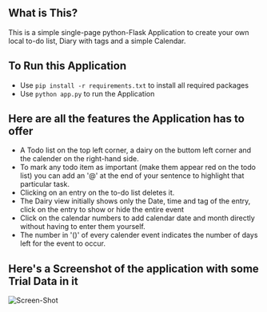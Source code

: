 ## What is This?
This is a simple single-page python-Flask Application to create your own local to-do list, Diary with tags and a simple Calendar.


## To Run this Application
- Use `pip install -r requirements.txt` to install all required packages
- Use `python app.py` to run the Application


## Here are all the features the Application has to offer
- A Todo list on the top left corner, a dairy on the buttom left corner and the calender on the right-hand side.
- To mark any todo item as important (make them appear red on the todo list) you can add an '@' at the end of your sentence to highlight that particular task.
- Clicking on an entry on the to-do list deletes it.
- The Dairy view initially shows only the Date, time and tag of the entry, click on the entry to show or hide the entire event
- Click on the calendar numbers to add calendar date and month directly without having to enter them yourself.
- The number in '()' of every calender event indicates the number of days left for the event to occur.


## Here's a Screenshot of the application with some Trial Data in it
![Screen-Shot](https://github.com/sujaybr/Tasker/blob/master/images/Screenshot%202017-11-26%20at%2019.18.47.png)
